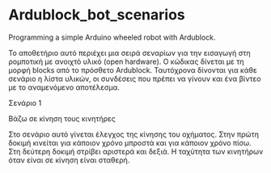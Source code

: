 # Ardublock_bot_scenarios
Programming a simple Arduino wheeled robot with Ardublock. 

Το αποθετήριο αυτό περιέχει μια σειρά σεναρίων για την εισαγωγή στη ρομποτική με ανοιχτό υλικό (open hardware). Ο κώδικας δίνεται με τη μορφή blocks από το πρόσθετο Ardublock. 
Ταυτόχρονα δίνονται για κάθε σενάριο η λίστα υλικών, οι συνδέσεις που πρέπει να γίνουν και ένα βίντεο με το αναμενόμενο αποτέλεσμα.

Σενάριο 1

Βάζω σε κίνηση τους κινητήρες

Στο σενάριο αυτό γίνεται έλεγχος της κίνησης του οχήματος. 
Στην πρώτη δοκιμή κινείται για κάποιον χρόνο μπροστά και για κάποιον χρόνο πίσω.
Στη δεύτερη δοκιμή στρίβει αριστερά και δεξιά.
Η ταχύτητα των κινητήρων όταν είναι σε κίνηση είναι σταθερή.

